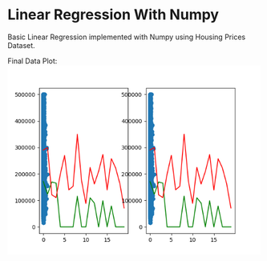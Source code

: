 # Linear Regression With Numpy

Basic Linear Regression implemented with Numpy using Housing Prices Dataset.

Final Data Plot:
![alt text](https://github.com/dr-alberto/LinearRegressionWithNumpy/blob/master/Figure_1.png)
